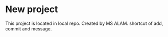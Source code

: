 # New project 
This project is located in local repo.
Created by MS ALAM.
shortcut of add, commit and message.